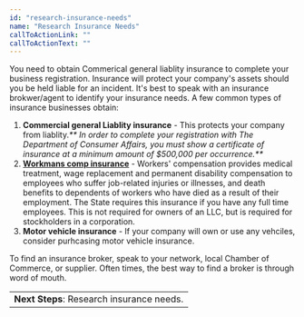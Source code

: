 ```yaml
---
id: "research-insurance-needs"
name: "Research Insurance Needs"
callToActionLink: ""
callToActionText: ""
---
```


You need to obtain Commerical general liablity insurance to complete your business registration. Insurance will protect your company's assets should you be held liable for an incident. It's best to speak with an insurance brokwer/agent to identify your insurance needs. A few common types of insurance businesses obtain:

1) **Commercial general Liablity insurance** - This protects your company from liablity._** In order to complete your registration with The Department of Consumer Affairs, you must show a certificate of insurance at a minimum amount of $500,000 per occurrence.**_
2) **[Workmans comp insurance](https://www.nj.gov/labor/wc/employer/require/insure_index.html)** - Workers' compensation provides medical treatment, wage replacement and permanent disability compensation to employees who suffer job-related injuries or illnesses, and death benefits to dependents of workers who have died as a result of their employment. The State requires this insurance if you have any full time employees. This is not required for owners of an LLC, but is required for stockholders in a corporation.
3) **Motor vehicle insurance** - If your company will own or use any vehciles, consider purhcasing motor vehicle insurance.

To find an insurance broker, speak to your network, local Chamber of Commerce, or supplier. Often times, the best way to find a broker is through word of mouth.

||
|---|
| **Next Steps**: Research insurance needs.|

